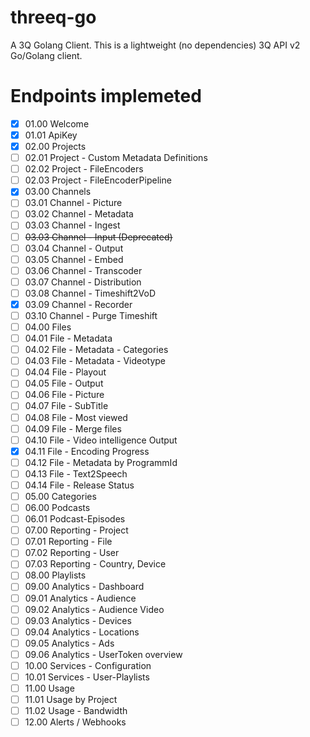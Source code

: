 # threeq-go
A 3Q Golang Client.
This is a lightweight (no dependencies)  3Q API v2 Go/Golang client.

# Endpoints implemeted
- [x] 01.00 Welcome
- [x] 01.01 ApiKey
- [x] 02.00 Projects
- [ ] 02.01 Project - Custom Metadata Definitions
- [ ] 02.02 Project - FileEncoders
- [ ] 02.03 Project - FileEncoderPipeline
- [x] 03.00 Channels
- [ ] 03.01 Channel - Picture
- [ ] 03.02 Channel - Metadata
- [ ] 03.03 Channel - Ingest
- [ ] ~~03.03 Channel - Input (Deprecated)~~
- [ ] 03.04 Channel - Output
- [ ] 03.05 Channel - Embed
- [ ] 03.06 Channel - Transcoder
- [ ] 03.07 Channel - Distribution
- [ ] 03.08 Channel - Timeshift2VoD
- [x] 03.09 Channel - Recorder
- [ ] 03.10 Channel - Purge Timeshift
- [ ] 04.00 Files
- [ ] 04.01 File - Metadata
- [ ] 04.02 File - Metadata - Categories
- [ ] 04.03 File - Metadata - Videotype
- [ ] 04.04 File - Playout
- [ ] 04.05 File - Output
- [ ] 04.06 File - Picture
- [ ] 04.07 File - SubTitle
- [ ] 04.08 File - Most viewed
- [ ] 04.09 File - Merge files
- [ ] 04.10 File - Video intelligence Output
- [x] 04.11 File - Encoding Progress
- [ ] 04.12 File - Metadata by ProgrammId
- [ ] 04.13 File - Text2Speech
- [ ] 04.14 File - Release Status
- [ ] 05.00 Categories
- [ ] 06.00 Podcasts
- [ ] 06.01 Podcast-Episodes
- [ ] 07.00 Reporting - Project
- [ ] 07.01 Reporting - File
- [ ] 07.02 Reporting - User
- [ ] 07.03 Reporting - Country, Device
- [ ] 08.00 Playlists
- [ ] 09.00 Analytics - Dashboard
- [ ] 09.01 Analytics - Audience
- [ ] 09.02 Analytics - Audience Video
- [ ] 09.03 Analytics - Devices
- [ ] 09.04 Analytics - Locations
- [ ] 09.05 Analytics - Ads
- [ ] 09.06 Analytics - UserToken overview
- [ ] 10.00 Services - Configuration
- [ ] 10.01 Services - User-Playlists
- [ ] 11.00 Usage
- [ ] 11.01 Usage by Project
- [ ] 11.02 Usage - Bandwidth
- [ ] 12.00 Alerts / Webhooks
